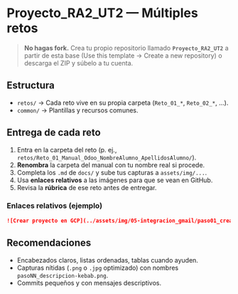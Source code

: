 # Proyecto_RA2_UT2 — Múltiples retos

> **No hagas fork.** Crea tu propio repositorio llamado **`Proyecto_RA2_UT2`** a partir de esta base (Use this template → Create a new repository) o descarga el ZIP y súbelo a tu cuenta.

## Estructura
- `retos/` → Cada reto vive en su propia carpeta (`Reto_01_*`, `Reto_02_*`, ...).
- `common/` → Plantillas y recursos comunes.

## Entrega de cada reto
1. Entra en la carpeta del reto (p. ej., `retos/Reto_01_Manual_Odoo_NombreAlumno_ApellidosAlumno/`).
2. **Renombra** la carpeta del manual con tu nombre real si procede.
3. Completa los `.md` de `docs/` y sube tus capturas a `assets/img/...`.
4. Usa **enlaces relativos** a las imágenes para que se vean en GitHub.
5. Revisa la **rúbrica** de ese reto antes de entregar.

### Enlaces relativos (ejemplo)
```md
![Crear proyecto en GCP](../assets/img/05-integracion_gmail/paso01_crear-proyecto-gcp.png "GCP > New Project")
```

## Recomendaciones
- Encabezados claros, listas ordenadas, tablas cuando ayuden.
- Capturas nítidas (`.png` o `.jpg` optimizado) con nombres `pasoNN_descripcion-kebab.png`.
- Commits pequeños y con mensajes descriptivos.
